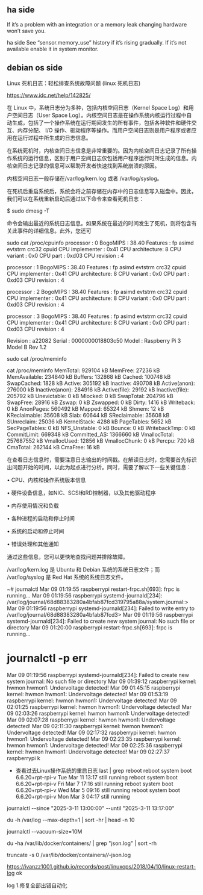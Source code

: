 

## ha side
If it’s a problem with an integration or a memory leak changing hardware won’t save you.

ha side
See “sensor.memory_use” history if it’s rising gradually. If it’s not available enable it in system monitor.


## debian os side

Linux 死机日志：轻松排查系统故障问题 (linux 死机日志)

https://www.idc.net/help/142825/

在 Linux 中，系统日志分为多种，包括内核空间日志（Kernel Space Log）和用户空间日志（User Space Log）。内核空间日志是在操作系统内核运行过程中自动生成，包括了一个操作系统在运行期间发生的所有事件，包括各种软件和硬件交互、内存分配、 I/O 操作、驱动程序等操作。而用户空间日志则是用户程序或者应用在运行过程中所生成的日志信息。

在系统死机时，内核空间日志信息是非常重要的。因为内核空间日志记录了所有操作系统的运行信息，区别于用户空间日志仅包括用户程序运行时所生成的信息。内核空间日志记录的信息可以帮助开发者快速找到系统崩溃的原因。

内核空间日志一般存储在/var/log/kern.log 或者 /var/log/syslog。


在死机后重启系统后，系统会将之前存储在内存中的日志信息写入磁盘中。因此，我们可以在系统重新启动后通过以下命令来查看死机日志：

$ sudo dmesg -T

命令会输出最近的系统日志信息。如果系统在最近的时间发生了死机，则将包含有关此事件的详细信息。此外，您还可

 sudo cat /proc/cpuinfo
processor	: 0
BogoMIPS	: 38.40
Features	: fp asimd evtstrm crc32 cpuid
CPU implementer	: 0x41
CPU architecture: 8
CPU variant	: 0x0
CPU part	: 0xd03
CPU revision	: 4

processor	: 1
BogoMIPS	: 38.40
Features	: fp asimd evtstrm crc32 cpuid
CPU implementer	: 0x41
CPU architecture: 8
CPU variant	: 0x0
CPU part	: 0xd03
CPU revision	: 4

processor	: 2
BogoMIPS	: 38.40
Features	: fp asimd evtstrm crc32 cpuid
CPU implementer	: 0x41
CPU architecture: 8
CPU variant	: 0x0
CPU part	: 0xd03
CPU revision	: 4

processor	: 3
BogoMIPS	: 38.40
Features	: fp asimd evtstrm crc32 cpuid
CPU implementer	: 0x41
CPU architecture: 8
CPU variant	: 0x0
CPU part	: 0xd03
CPU revision	: 4

Revision	: a22082
Serial		: 0000000018803c50
Model		: Raspberry Pi 3 Model B Rev 1.2

sudo cat /proc/meminfo

 cat /proc/meminfo
MemTotal:         929104 kB
MemFree:           27236 kB
MemAvailable:     234840 kB
Buffers:          132868 kB
Cached:           100748 kB
SwapCached:         1828 kB
Active:           305192 kB
Inactive:         490708 kB
Active(anon):     276000 kB
Inactive(anon):   284916 kB
Active(file):      29192 kB
Inactive(file):   205792 kB
Unevictable:           0 kB
Mlocked:               0 kB
SwapTotal:        204796 kB
SwapFree:          28916 kB
Zswap:                 0 kB
Zswapped:              0 kB
Dirty:              1416 kB
Writeback:             0 kB
AnonPages:        560492 kB
Mapped:            65324 kB
Shmem:                12 kB
KReclaimable:      35608 kB
Slab:              60644 kB
SReclaimable:      35608 kB
SUnreclaim:        25036 kB
KernelStack:        4288 kB
PageTables:         5652 kB
SecPageTables:         0 kB
NFS_Unstable:          0 kB
Bounce:                0 kB
WritebackTmp:          0 kB
CommitLimit:      669348 kB
Committed_AS:    1366660 kB
VmallocTotal:   257687552 kB
VmallocUsed:       12856 kB
VmallocChunk:          0 kB
Percpu:              720 kB
CmaTotal:         262144 kB
CmaFree:              16 kB


在查看日志信息时，需要注意日志输出的时间戳。在解读日志时，您需要首先标识出问题开始的时间，以此为起点进行分析。同时，需要了解以下一些关键信息：

• CPU、内核和操作系统版本信息

• 硬件设备信息，如NIC、SCSI和RD控制器，以及其他驱动程序

• 内存使用情况和负载

• 各种进程的启动和停止时间

• 系统的启动和停止时间

• 错误处理和其他通知

通过这些信息，您可以更快地查找问题并排除故障。




/var/log/kern.log 是 Ubuntu 和 Debian 系统的系统日志文件；而 /var/log/syslog 是 Red Hat 系统的系统日志文件。

~# journalctl
Mar 09 01:19:55 raspberrypi restart-frpc.sh[693]: frpc is  running...
Mar 09 01:19:56 raspberrypi systemd-journald[234]: /var/log/journal/68d88383280a4bfab87fcd319795a88a/system.journal:>
Mar 09 01:19:56 raspberrypi systemd-journald[234]: Failed to write entry to /var/log/journal/68d88383280a4bfab87fcd3>
Mar 09 01:19:56 raspberrypi systemd-journald[234]: Failed to create new system journal: No such file or directory
Mar 09 01:20:00 raspberrypi restart-frpc.sh[693]: frpc is  running...


# journalctl -p err
Mar 09 01:19:56 raspberrypi systemd-journald[234]: Failed to create new system journal: No such file or directory
Mar 09 01:39:12 raspberrypi kernel: hwmon hwmon1: Undervoltage detected!
Mar 09 01:45:15 raspberrypi kernel: hwmon hwmon1: Undervoltage detected!
Mar 09 01:53:19 raspberrypi kernel: hwmon hwmon1: Undervoltage detected!
Mar 09 02:01:25 raspberrypi kernel: hwmon hwmon1: Undervoltage detected!
Mar 09 02:03:26 raspberrypi kernel: hwmon hwmon1: Undervoltage detected!
Mar 09 02:07:28 raspberrypi kernel: hwmon hwmon1: Undervoltage detected!
Mar 09 02:11:30 raspberrypi kernel: hwmon hwmon1: Undervoltage detected!
Mar 09 02:17:32 raspberrypi kernel: hwmon hwmon1: Undervoltage detected!
Mar 09 02:23:35 raspberrypi kernel: hwmon hwmon1: Undervoltage detected!
Mar 09 02:25:36 raspberrypi kernel: hwmon hwmon1: Undervoltage detected!
Mar 09 02:27:37 raspberrypi k

- 查看过去Linux操作系统的重启日志
last | grep reboot
reboot   system boot  6.6.20+rpt-rpi-v Tue Mar 11 13:17   still running
reboot   system boot  6.6.20+rpt-rpi-v Fri Mar  7 17:16   still running
reboot   system boot  6.6.20+rpt-rpi-v Wed Mar  5 09:16   still running
reboot   system boot  6.6.20+rpt-rpi-v Mon Mar  3 04:17   still running


journalctl --since "2025-3-11 13:00:00" --until "2025-3-11 13:17:00"



du -h /var/log --max-depth=1 | sort -hr | head -n 10

journalctl --vacuum-size=10M



du -ha /var/lib/docker/containers/ | grep "json.log" | sort -rh

truncate -s 0 /var/lib/docker/containers/*/*-json.log 



https://ivanzz1001.github.io/records/post/linuxops/2018/04/10/linux-restart-log  ok


log
1.修复全部出错自动化

